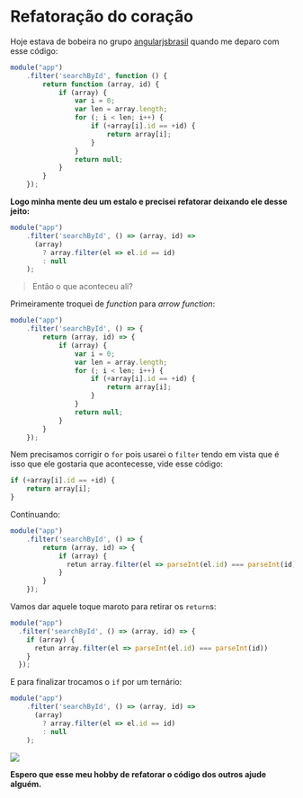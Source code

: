 # Refatoração do coração

Hoje estava de bobeira no grupo [angularjsbrasil](https://telegram.me/angularjsbrasil) quando me deparo com esse código:

```js
module("app")
    .filter('searchById', function () {
        return function (array, id) {
            if (array) {
                var i = 0;
                var len = array.length;
                for (; i < len; i++) {
                    if (+array[i].id == +id) {
                        return array[i];
                    }
                }
                return null;
            }
        }
    });
```

**Logo minha mente deu um estalo e precisei refatorar deixando ele desse jeito:**

```js
module("app")
    .filter('searchById', () => (array, id) => 
      (array) 
        ? array.filter(el => el.id == id)
        : null
    );
```

> Então o que aconteceu ali?

Primeiramente troquei de *function* para *arrow function*:


```js
module("app")
    .filter('searchById', () => {
        return (array, id) => {
            if (array) {
                var i = 0;
                var len = array.length;
                for (; i < len; i++) {
                    if (+array[i].id == +id) {
                        return array[i];
                    }
                }
                return null;
            }
        }
    });
```

Nem precisamos corrigir o `for` pois usarei o `filter` tendo em vista que é isso que ele gostaria que acontecesse, vide esse código:

```js
if (+array[i].id == +id) {
    return array[i];
}
```

Continuando:

```js
module("app")
    .filter('searchById', () => {
        return (array, id) => {
            if (array) {
              retun array.filter(el => parseInt(el.id) === parseInt(id))
            }
        }
    });
```

Vamos dar aquele toque maroto para retirar os `return`s:


```js
module("app")
  .filter('searchById', () => (array, id) => {
    if (array) {
      retun array.filter(el => parseInt(el.id) === parseInt(id))
    }
  });
```

E para finalizar trocamos o `if` por um ternário:

```js
module("app")
    .filter('searchById', () => (array, id) => 
      (array) 
        ? array.filter(el => el.id == id)
        : null
    );
```

![](https://raw.githubusercontent.com/Webschool-io/workshop-js-funcional-free/master/assets/images/refatoracao01.png)

**Espero que esse meu hobby de refatorar o código dos outros ajude alguém.**



